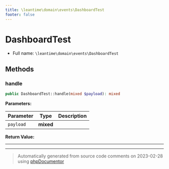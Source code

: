 ```yaml
---
title: \leantime\domain\events\DashboardTest
footer: false
---
```


# DashboardTest





* Full name: `\leantime\domain\events\DashboardTest`



## Methods

### handle



```php
public DashboardTest::handle(mixed $payload): mixed
```








**Parameters:**

| Parameter | Type | Description |
|-----------|------|-------------|
| `payload` | **mixed** |  |


**Return Value:**





---


---
> Automatically generated from source code comments on 2023-02-28 using [phpDocumentor](http://www.phpdoc.org/)
